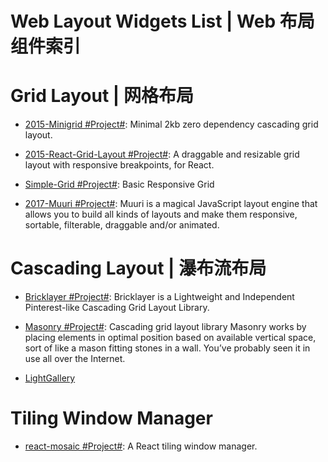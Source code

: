 # Web Layout Widgets List | Web 布局组件索引

# Grid Layout | 网格布局

- [2015-Minigrid #Project#](https://github.com/henriquea/minigrid): Minimal 2kb zero dependency cascading grid layout.

- [2015-React-Grid-Layout #Project#](https://github.com/STRML/react-grid-layout): A draggable and resizable grid layout with responsive breakpoints, for React.

- [Simple-Grid #Project#](https://github.com/ThisIsDallas/Simple-Grid): Basic Responsive Grid

- [2017-Muuri #Project#](https://github.com/haltu/muuri): Muuri is a magical JavaScript layout engine that allows you to build all kinds of layouts and make them responsive, sortable, filterable, draggable and/or animated.

# Cascading Layout | 瀑布流布局

- [Bricklayer #Project#](https://github.com/ademilter/bricklayer): Bricklayer is a Lightweight and Independent Pinterest-like Cascading Grid Layout Library.

- [Masonry #Project#](https://github.com/desandro/masonry): Cascading grid layout library Masonry works by placing elements in optimal position based on available vertical space, sort of like a mason fitting stones in a wall. You’ve probably seen it in use all over the Internet.

- [LightGallery](https://sachinchoolur.github.io/lightgallery.js/)

# Tiling Window Manager

- [react-mosaic #Project#](https://github.com/nomcopter/react-mosaic): A React tiling window manager.
